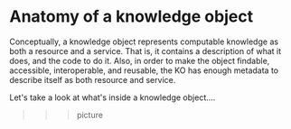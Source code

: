 # Anatomy of a knowledge object

Conceptually, a knowledge object represents computable knowledge as both a resource and a service. That is, it contains a description of what it does, and the code to do it. Also, in order to make the object findable, accessible, interoperable, and reusable, the KO has enough metadata to describe itself as both resource and service.

Let's take a look at what's inside a knowledge object....

>>> picture  
